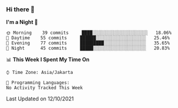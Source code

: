 ### Hi there 👋

<!--
**rmsubekti/rmsubekti** is a ✨ _special_ ✨ repository because its `README.md` (this file) appears on your GitHub profile.

Here are some ideas to get you started:

- 🔭 I’m currently working on ...
- 🌱 I’m currently learning ...
- 👯 I’m looking to collaborate on ...
- 🤔 I’m looking for help with ...
- 💬 Ask me about ...
- 📫 How to reach me: ...
- 😄 Pronouns: ...
- ⚡ Fun fact: ...
-->

<!--START_SECTION:waka-->
**I'm a Night 🦉** 

```text
🌞 Morning    39 commits     ████░░░░░░░░░░░░░░░░░░░░░   18.06% 
🌆 Daytime    55 commits     ██████░░░░░░░░░░░░░░░░░░░   25.46% 
🌃 Evening    77 commits     █████████░░░░░░░░░░░░░░░░   35.65% 
🌙 Night      45 commits     █████░░░░░░░░░░░░░░░░░░░░   20.83%

```


📊 **This Week I Spent My Time On** 

```text
⌚︎ Time Zone: Asia/Jakarta

💬 Programming Languages: 
No Activity Tracked This Week

```


 Last Updated on 12/10/2021
<!--END_SECTION:waka-->
